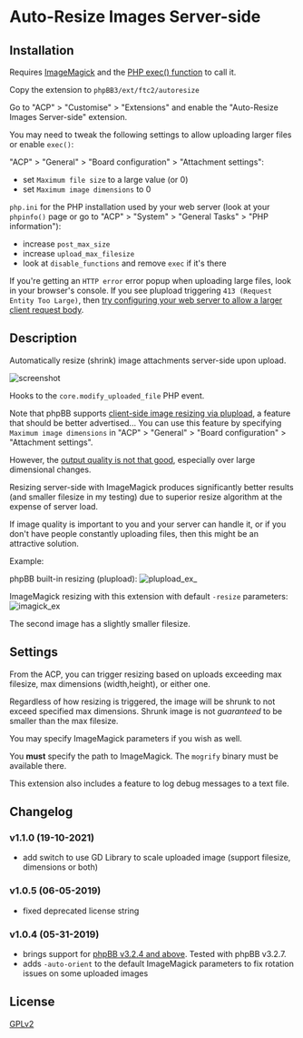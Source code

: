 # Auto-Resize Images Server-side

## Installation

Requires [ImageMagick](https://imagemagick.org/script/download.php) and the [PHP exec() function](https://www.php.net/manual/en/function.exec.php) to call it.

Copy the extension to `phpBB3/ext/ftc2/autoresize`

Go to "ACP" > "Customise" > "Extensions" and enable the "Auto-Resize Images Server-side" extension.

You may need to tweak the following settings to allow uploading larger files or enable `exec()`:

"ACP" > "General" > "Board configuration" > "Attachment settings":
 - set `Maximum file size` to a large value (or 0)
 - set `Maximum image dimensions` to 0

`php.ini` for the PHP installation used by your web server (look at your `phpinfo()` page or go to "ACP" > "System" > "General Tasks" > "PHP information"):
 - increase `post_max_size`
 - increase `upload_max_filesize`
 - look at `disable_functions` and remove `exec` if it's there

If you're getting an `HTTP error` error popup when uploading large files, look in your browser's console.
If you see plupload triggering `413 (Request Entity Too Large)`, then [try configuring your web server to allow a larger client request body](https://craftcms.stackexchange.com/a/2330).

## Description

Automatically resize (shrink) image attachments server-side upon upload.

![screenshot](https://i.imgur.com/YG0pcqL.png)

Hooks to the `core.modify_uploaded_file` PHP event.

Note that phpBB supports [client-side image resizing via plupload](http://www.plupload.com/docs/v2/Image-Resizing-on-Client-Side), a feature that should be better advertised...
You can use this feature by specifying `Maximum image dimensions` in "ACP" > "General" > "Board configuration" > "Attachment settings".

However, the [output quality is not that good](https://github.com/moxiecode/plupload/issues/707), especially over large dimensional changes.

Resizing server-side with ImageMagick produces significantly better results (and smaller filesize in my testing) due to superior resize algorithm at the expense of server load.

If image quality is important to you and your server can handle it, or if you don't have people constantly uploading files, then this might be an attractive solution.

Example:

phpBB built-in resizing (plupload):
![plupload_ex_](https://i.imgur.com/uQW8SfP.jpg)

ImageMagick resizing with this extension with default `-resize` parameters:
![imagick_ex](https://i.imgur.com/Os8njgm.jpg)

The second image has a slightly smaller filesize.

## Settings

From the ACP, you can trigger resizing based on uploads exceeding max filesize, max dimensions (width,height), or either one.

Regardless of how resizing is triggered, the image will be shrunk to not exceed specified max dimensions. Shrunk image is not *guaranteed* to be smaller than the max filesize.

You may specify ImageMagick parameters if you wish as well.

You **must** specify the path to ImageMagick. The `mogrify` binary must be available there.

This extension also includes a feature to log debug messages to a text file.

## Changelog

### v1.1.0 (19-10-2021)
 - add switch to use GD Library to scale uploaded image (support filesize, dimensions or both)

### v1.0.5 (06-05-2019)
 - fixed deprecated license string

### v1.0.4 (05-31-2019)
 - brings support for [phpBB v3.2.4 and above](https://www.phpbb.com/community/viewtopic.php?f=14&t=2492206). Tested with phpBB v3.2.7.
 - adds `-auto-orient` to the default ImageMagick parameters to fix rotation issues on some uploaded images

## License

[GPLv2](license.txt)
